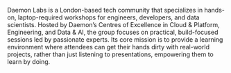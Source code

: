 Daemon Labs is a London-based tech community that specializes in hands-on, laptop-required workshops for engineers, developers, and data scientists. 
Hosted by Daemon’s Centres of Excellence in Cloud & Platform, Engineering, and Data & AI, the group focuses on practical, build-focused sessions led by passionate experts. 
Its core mission is to provide a learning environment where attendees can get their hands dirty with real-world projects, rather than just listening to presentations, empowering them to learn by doing.
